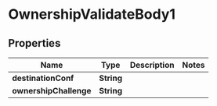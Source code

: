 # OwnershipValidateBody1

## Properties
Name | Type | Description | Notes
------------ | ------------- | ------------- | -------------
**destinationConf** | **String** |  | 
**ownershipChallenge** | **String** |  | 
